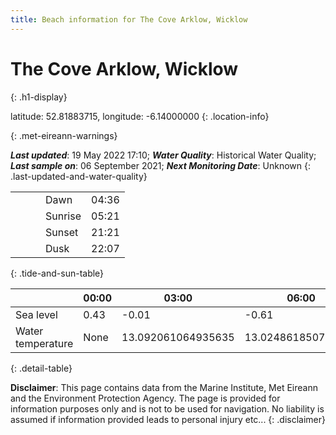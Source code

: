 ```yaml
---
title: Beach information for The Cove Arklow, Wicklow
---
```

# The Cove Arklow, Wicklow 
{: .h1-display}

latitude: 52.81883715, longitude: -6.14000000
{: .location-info}


{: .met-eireann-warnings}

___Last updated___: 19 May 2022 17:10; ___Water Quality___: Historical Water Quality;
___Last sample on___: 06 September 2021; ___Next Monitoring Date___: Unknown
{: .last-updated-and-water-quality}

|   |   |   |   |   |
|---|---|---|---|---|
|   |   |   | Dawn  | 04:36 |
|   |   |   | Sunrise  | 05:21 |
|   |   |   | Sunset  | 21:21 |
|   |   |   | Dusk  | 22:07 |
{: .tide-and-sun-table}

<div></div>

| | 00:00 | 03:00 | 06:00 | 09:00 | 12:00 | 15:00 | 18:00 | 21:00 |
|---|---|---|---|---|---|---|---|---|
| Sea level | 0.43 | -0.01 | -0.61 | -0.05| 0.21 | -0.01 | -0.45 | 0.09 |
| Water temperature | None | 13.092061064935635 | 13.024861850784466 | 13.168950219098937 | 13.448913227726711 | 13.409519030670964 | 13.40090103702747 | 13.405125248965135 |
{: .detail-table}

__Disclaimer__: This page contains data from the Marine Institute,
Met Eireann and the Environment Protection Agency. The page is provided for
information purposes only and is not to be used for navigation. No liability
is assumed if information provided leads to personal injury etc...
{: .disclaimer}